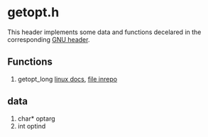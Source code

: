# getopt.h  
  
This header implements some data and functions decelared in the corresponding 
[GNU header](https://www.gnu.org/software/gnulib/manual/html_node/getopt_002eh.html).  
  
## Functions 
  
 1. getopt_long  [linux docs](https://linux.die.net/man/3/getopt_long), [file inrepo](../../include/wlac4/getopt.h)  
  
  
## data  
 1. char* optarg  
 2. int   optind  

